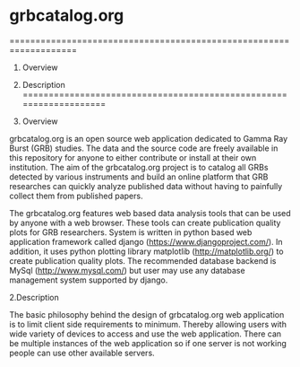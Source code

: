 # grbcatalog.org

===================================================================
1. Overview
2. Description
===================================================================

1. Overview

grbcatalog.org is an open source web application dedicated to
Gamma Ray Burst (GRB) studies. The data and the source code are
freely available in this repository for anyone to either contribute
or install at their own institution. The aim of the grbcatalog.org
project is to catalog all GRBs detected by various instruments and
build an online platform that GRB researches can quickly analyze
published data without having to painfully collect them from
published papers.

The grbcatalog.org features web based data analysis tools that
can be used by anyone with a web browser. These tools can create
publication quality plots for GRB researchers. System is written
in python based web application framework called django
(https://www.djangoproject.com/). In addition, it uses python
plotting library matplotlib (http://matplotlib.org/) to create
publication quality plots. The recommended database backend is
MySql (http://www.mysql.com/) but user may use any database
management system supported by django.

2.Description

The basic philosophy behind the design of grbcatalog.org web
application is to limit client side requirements to minimum.
Thereby allowing users with wide variety of devices to access
and use the web application. There can be multiple instances
of the web application so if one server is not working people
can use other available servers.
